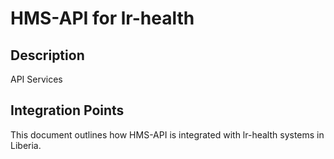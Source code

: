 # HMS-API for lr-health

## Description

API Services

## Integration Points

This document outlines how HMS-API is integrated with lr-health systems in Liberia.
